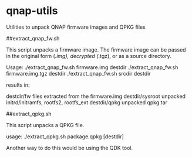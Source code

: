 # qnap-utils
Utilities to unpack QNAP firmware images and QPKG files

##extract_qnap_fw.sh

This script unpacks a firmware image. The firmware image can be passed in the
original form (*.img), decrypted (*.tgz), or as a source directory.

Usage:
./extract_qnap_fw.sh firmware.img destdir
./extract_qnap_fw.sh firmware.img.tgz destdir
./extract_qnap_fw.sh srcdir destdir

results in:

destdir/fw              files extracted from the firmware.img
destdir/sysroot         unpacked initrd/initramfs, rootfs2, rootfs_ext
destdir/qpkg            unpacked qpkg.tar

##extract_qpkg.sh

This script unpacks a QPKG file.

usage:
./extract_qpkg.sh package.qpkg [destdir]

Another way to do this would be using the QDK tool.
